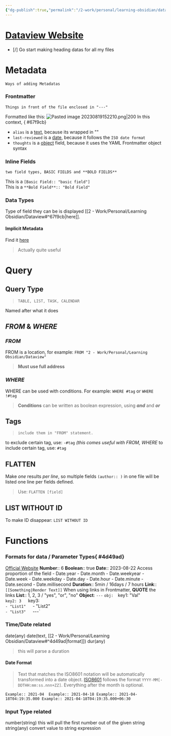 ```yaml
---
{"dg-publish":true,"permalink":"/2-work/personal/learning-obsidian/dataview/"}
---
```



# [Dataview Website](https://blacksmithgu.github.io/obsidian-dataview/)

- [/] Go start making heading datas for all my files

# Metadata
	Ways of adding Metadatas
### Frontmatter
	Things in front of the file enclosed in "---"
Formatted like this:
![Pasted image 20230819152210.png|200](/img/user/5%20-%20Utility/Attachments/Pasted%20image%2020230819152210.png)
In this context, 
{ #67f9cb}

- `alias` is a [text](https://blacksmithgu.github.io/obsidian-dataview/annotation/types-of-metadata/#text), because its wrapped in ""
- `last-reviewed` is a [date](https://blacksmithgu.github.io/obsidian-dataview/annotation/types-of-metadata/#date), because it follows the `ISO date format`
- `thoughts` is a [object](https://blacksmithgu.github.io/obsidian-dataview/annotation/types-of-metadata/#object) field, because it uses the YAML Frontmatter object syntax

### Inline Fields
	two field types, BASIC FIELDS and **BOLD FIELDS**
This is a `[Basic Field:: "basic field"]`  
This is a `**Bold Field**:: "Bold Field"`  

### Data Types
Type of field they can be is displayed [[2 - Work/Personal/Learning Obsidian/Dataview#^67f9cb\|here]]. 
#### Implicit Metadata
Find it [here](https://blacksmithgu.github.io/obsidian-dataview/annotation/metadata-pages/)
>Actually quite useful  


# Query
## Query Type

>`TABLE, LIST, TASK, CALENDAR`

Named after what it does  

## *FROM* & *WHERE*
### *FROM*
FROM is a location, for example: `FROM "2 - Work/Personal/Learning Obsidian/Dataview"`
> ****Must** use **full** address**

### *WHERE*
WHERE can be used with conditions. For example: `WHERE #tag` or `WHERE !#tag`
> **Conditions** can be written as boolean expression, using ***and*** and ***or***

## Tags

>`include them in "FROM" statement.`

to exclude certain tag, use: `-#tag` *(this comes useful with FROM, WHERE*
to include certain tag, use: `#tag`

## FLATTEN
Make *one* results *per* *line*, so multiple fields ``(author:: )`` in one file will be listed one line per fields defined.
> Use: `FLATTEN [field]`


## LIST WITHOUT ID
To make ID disappear:
`LIST WITHOUT ID`

# Functions

### Formats for data / Parameter Types{ #4d49ad}

[Official Website](https://blacksmithgu.github.io/obsidian-dataview/annotation/types-of-metadata/)
	**Number**:: 6
	**Boolean**:: true
	**Date**:: 2023-08-22
		Access proportion of the field
		- Date.year
		- Date.month
		- Date.weekyear
		- Date.week
		- Date.weekday
		- Date.day
		- Date.hour
		- Date.minute
		- Date.second
		- Date.millisecond
	**Duration**:: 5min / 16days / 7 hours
	**Link**:: `[[Something|Render Text]]`
		When using links in Frontmatter, **QUOTE** the links
	**List**:: 1, 2, 3 / "yes", "or", "no"
	**Object**:
		`---`
		`obj: 
			`key1: "Val"  
			`key2: 3  
			`key3:  
				`- "List1"  
				`- "List2"  
				`- "List3"  
		`---`


### Time/Date related
date(any)
date(text, [[2 - Work/Personal/Learning Obsidian/Dataview#^4d49ad\|format]])
dur(any)
> this will parse a duration 

#### Date Format
>Text that matches the ISO8601 notation will be automatically transformed into a date object. [ISO8601](https://en.wikipedia.org/wiki/ISO_8601) follows the format `YYYY-MM[-DDTHH:mm:ss.nnn+ZZ]`. Everything after the month is optional.

`Example:: 2021-04  Example:: 2021-04-18 Example:: 2021-04-18T04:19:35.000 Example:: 2021-04-18T04:19:35.000+06:30`


### Input Type related
number(string)
	this will pull the first number out of the given string
string(any)
	convert value to string expression



